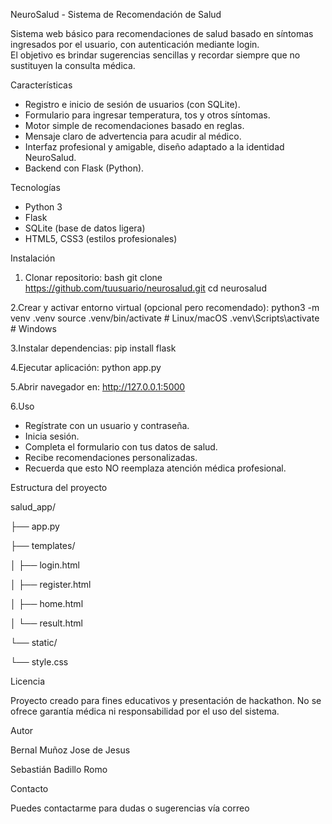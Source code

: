 NeuroSalud - Sistema de Recomendación de Salud

Sistema web básico para recomendaciones de salud basado en síntomas ingresados por el usuario, con autenticación mediante login.  
El objetivo es brindar sugerencias sencillas y recordar siempre que no sustituyen la consulta médica.

Características

- Registro e inicio de sesión de usuarios (con SQLite).
- Formulario para ingresar temperatura, tos y otros síntomas.
- Motor simple de recomendaciones basado en reglas.
- Mensaje claro de advertencia para acudir al médico.
- Interfaz profesional y amigable, diseño adaptado a la identidad NeuroSalud.
- Backend con Flask (Python).

Tecnologías

- Python 3
- Flask
- SQLite (base de datos ligera)
- HTML5, CSS3 (estilos profesionales)
  
Instalación

1. Clonar repositorio:
bash
git clone https://github.com/tuusuario/neurosalud.git
cd neurosalud

2.Crear y activar entorno virtual (opcional pero recomendado):
python3 -m venv .venv
source .venv/bin/activate  # Linux/macOS
.venv\Scripts\activate     # Windows

3.Instalar dependencias:
pip install flask

4.Ejecutar aplicación:
python app.py

5.Abrir navegador en:
http://127.0.0.1:5000

6.Uso

- Regístrate con un usuario y contraseña.
- Inicia sesión.
- Completa el formulario con tus datos de salud.
- Recibe recomendaciones personalizadas.
- Recuerda que esto NO reemplaza atención médica profesional.

Estructura del proyecto

salud_app/

├── app.py

├── templates/

│   ├── login.html

│   ├── register.html

│   ├── home.html

│   └── result.html

└── static/

  └── style.css
    
Licencia

Proyecto creado para fines educativos y presentación de hackathon.
No se ofrece garantía médica ni responsabilidad por el uso del sistema.

Autor

Bernal Muñoz Jose de Jesus

Sebastián Badillo Romo

Contacto

Puedes contactarme para dudas o sugerencias vía correo
